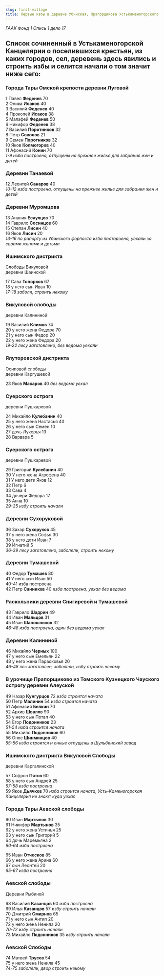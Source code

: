 ```yaml
---
slug: first-village
title: Первые избы в деревне Убинская, Прапорщикова Устькаменогорского ведомства в 1748 году
---
```


*ГААК Фонд 1 Опись 1 дело 17*

## Список сочиненный в Устькаменогорской Канцелярии о поселившихся крестьян, из каких городов, сел, деревень здесь явились и строить избы и селится начали о том значит ниже сего:

### Города Тары Омской крепости деревни Луговой

1 Павел  **Феденев** 70  
2 Оника  **Исаков** 40  
3 Василий  **Феденев**  40  
4 Прокопей  **Исаков**  38  
5 Малафей  **Феденев**  50  
6 Никифор  **Феденев**  38  
7 Василий  **Поротников**  32  
8 Петр  **Соколов**  21  
9 Семен  **Поротников** 32  
10 Яков  **Колмогоров**  40  
11 Афонасий  **Конин**  70  
_1-9 изба построена, отпущены на прежнее жилье для забрания жен и детей_  
  

### Деревни Танаевой

  
12 Леонтей  **Санаров**  40  
_10-12 изба построена, отпущены на прежнее жилье для забрания жен и детей_  
  

### Деревни Муромцова

  
13 Анания  **Есаулцов**  70  
14 Гаврило  **Сосинцов**  60  
15 Степан  **Лисин**  40  
16 Яков  **Лисин**  20  
_13-16 по рапорту из Убинского форпоста изба постороена, уехали за своими женами и детьми_  
  

### Ишимского дистрикта  
Слободы Викуловой  
деревни Шаинской

  
  
17 Сава  **Топорков**  67  
18 у него сын Иван 10  
_17-18 заболи, строить некому_  
  

### Викуловой слободы  
деревни Калининой

  
19 Василий  **Климов**  74  
20 у него жена Федора 70  
21 у него сын Федор 20  
22 у него жена Федора 20  
_19-22 лесу заготовлено, без ведома уехали_  
  

### Ялуторовской дистрикта  
Осиповой слободы  
деревни Каргушевой

  
23 Яков  **Макаров**  40  _без ведома уехал_  
  

### Суерского острога  
деревни Пушкаревой

  
  
24 Михайло  **Кулебанин**  40  
25 у него жена Настасья 40  
26 у него сын Семен 10  
27 дочь Лукерья 13  
28 Варвара 5  
  

### Суерского острога  
деревни Пушкаревой

  
29 Григорий  **Кулебанин**  40  
30 У него жена Агрофена 40  
31 У него дети Яков 12  
32 Петр 6  
33 Сава 4  
34 дочери Федора 17  
35 Анна 10  
_29-35 избу строить начали_  
  

### Деревни Сухоруковой

  
36 Захар  **Сухоруков**  45  
37 у него жена Софья 30  
38 у него дети Иван 7  
39 Игнатий 5  
_36-39 лесу заготовлено, заболели, строить некому_  
  

### Деревни Тумашевой

  
40 Федор  **Тумашев**  80  
41 У него сын Иван 50  
40-41 изба построена  
42 Петр  **Санников**  40  _изба построена, уехал без ведома_  
  

### Раскольники деревни Снигиревой и Тумашевой

  
  
43 Гаврило  **Шадрин**  49  
44 Иван  **Мальцов** 31  
45 Иван  **Шапошников**  32  
_46-48 изба построена, один без ведома уехал_  
  

### Деревни Калининой

  
  
46 Михайло  **Черных**  100  
47 у него сын Емельян 22  
48 у него жена Парасковья 20  
_46-48 лес заготовлен, заболели, избу строить некому_  
  

### В урочище Прапорщиково из Томcкого Кузнецкого Чауского острогу деревни Алеуской

  
49 Назар  **Кунгурцов**  72  _изба строится начата_  
50 Петр  **Малинин**  54  _изба строится начата_  
51 Афонасий  **Белкин**  70  
52 Архив  **Швалов**  90  
53 у него сын Потап 40  
54 Егор  **Подонников**  23  
_51-54 изба строится начата_  
55 Михайло  **Подонников**  60  
56 Онос  **Шинминцов**  40  
_55-56 изба строится и онные отпущены в Шульбинский завод_  
  

### Ишимского дистрикта Викуловой Слободы  
деревни Каргалинской

  
57 Софрон  **Пятов**  60  
58 у него сын Андрей 25  
_57-58 изба построена_  
59 Яков  **Дьячков**  70  _изба строится начата, Усть-Каменогорская Канцелярия не знают куда уехал_  
  

### Города Тары Аевской слободы

  
60 Иван  **Мартынов**  30  
61 Никифор  **Мартынов**  35  
62 у него жена Устинья 25  
63 у него сын Григорий 5  
64 дочь Маремьяна 2  
_60-64 изба построена_  
  
65 Иван  **Отческов**  85  
66 у него жена Арина 60  
67 сын Леонтей 20  
_65-67 изба построена_  
  

### Аевской слободы  
Деревни Рыбиной

  
  
68 Василий  **Казанцов**  60  _изба построена_  
69 Илья  **Казанцов**  57  _избу строить начали_  
70 Дмитрий  **Смирнов**  65  
71 у него сын Антип 20  
72 у него жена Ненила 20  
_70-72 избу строить начали_  
73 Михайло  **Подонников**  35  _избу строить начали_  
  

### Аевской Слободы

  
  
74 Матвей  **Трусов**  54  
75 у него жена Ненила 45  
_74-75 заболели, двор строить некому_

